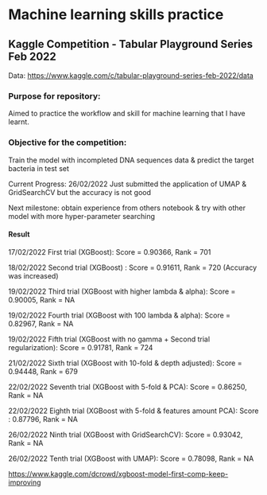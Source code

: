 # Machine learning skills practice
## Kaggle Competition - Tabular Playground Series Feb 2022
Data: https://www.kaggle.com/c/tabular-playground-series-feb-2022/data

### Purpose for repository:

Aimed to practice the workflow and skill for machine learning that I have learnt.

### Objective for the competition:

Train the model with incompleted DNA sequences data & predict the target bacteria in test set

Current Progress: 26/02/2022 Just submitted the application of UMAP & GridSearchCV but the accuracy is not good

Next milestone: obtain experience from others notebook & try with other model with more hyper-parameter searching

#### Result

17/02/2022 First trial (XGBoost): Score = 0.90366, Rank = 701

18/02/2022 Second trial (XGBoost) : Score = 0.91611, Rank = 720 (Accuracy was increased)

19/02/2022 Third trial (XGBoost with higher lambda & alpha): Score = 0.90005, Rank = NA

19/02/2022 Fourth trial (XGBoost with 100 lambda & alpha): Score = 0.82967, Rank = NA

19/02/2022 Fifth trial (XGBoost with no gamma + Second trial regularization): Score = 0.91781, Rank = 724

21/02/2022 Sixth trial (XGBoost with 10-fold & depth adjusted): Score = 0.94448, Rank = 679

22/02/2022 Seventh trial (XGBoost with 5-fold & PCA): Score = 0.86250, Rank = NA

22/02/2022 Eighth trial (XGBoost with 5-fold & features amount PCA): Score : 0.87796, Rank = NA

26/02/2022 Ninth trial (XGBoost with GridSearchCV): Score = 0.93042, Rank = NA

26/02/2022 Tenth trial (XGBoost with UMAP): Score = 0.78098, Rank = NA

https://www.kaggle.com/dcrowd/xgboost-model-first-comp-keep-improving
